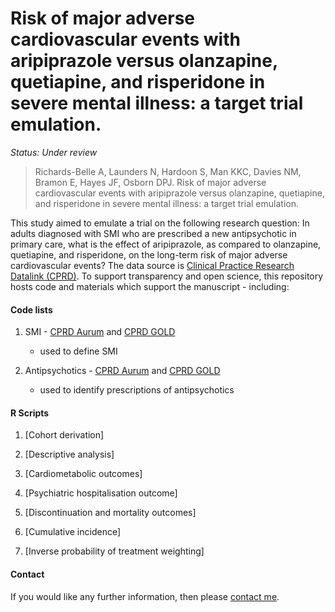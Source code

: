 # Risk of major adverse cardiovascular events with aripiprazole versus olanzapine, quetiapine, and risperidone in severe mental illness: a target trial emulation.

<i>Status: Under review</i>

> Richards-Belle A, Launders N, Hardoon S, Man KKC, Davies NM, Bramon E, Hayes JF, Osborn DPJ. Risk of major adverse cardiovascular events with aripiprazole versus olanzapine, quetiapine, and risperidone in severe mental illness: a target trial emulation.

This study aimed to emulate a trial on the following research question: In adults diagnosed with SMI who are prescribed a new antipsychotic in primary care, what is the effect of aripiprazole, as compared to olanzapine, quetiapine, and risperidone, on the long-term risk of major adverse cardiovascular events? The data source is [Clinical Practice Research Datalink (CPRD)](https://www.cprd.com/). To support transparency and open science, this repository hosts code and materials which support the manuscript - including:

#### Code lists

1. SMI - [CPRD Aurum](https://github.com/Alvin-RB/antipsychotics_descriptive_study_cprd/blob/main/Aurum_SMI_codelist_21032024.txt) and [CPRD GOLD](https://github.com/Alvin-RB/antipsychotics_descriptive_study_cprd/blob/main/GOLD_SMI_codelist_21032024.txt)
   - used to define SMI
   
2. Antipsychotics - [CPRD Aurum](https://github.com/Alvin-RB/antipsychotics_descriptive_study_cprd/blob/main/antipsychotics_AURUM_250324.txt) and [CPRD GOLD](https://github.com/Alvin-RB/antipsychotics_descriptive_study_cprd/blob/main/antipsychotics_GOLD_250324.txt)
    - used to identify prescriptions of antipsychotics

#### R Scripts

1. [Cohort derivation]
   
2. [Descriptive analysis]
   
3. [Cardiometabolic outcomes]

4. [Psychiatric hospitalisation outcome]

5. [Discontinuation and mortality outcomes]

6. [Cumulative incidence]

7. [Inverse probability of treatment weighting]

#### Contact

If you would like any further information, then please [contact me](https://github.com/Alvin-RB).
